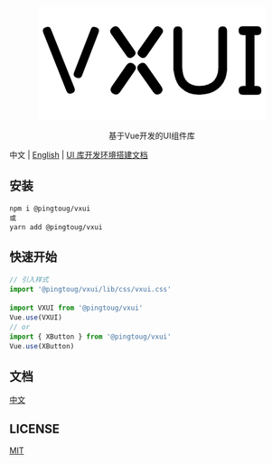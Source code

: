 <p align="center">
  <img src="./logo.png" />
</p>
<p align="center">
  基于Vue开发的UI组件库
</p>

中文 | [English](https://github.com/PingTouG/vxui/blob/master/README.md) | [UI 库开发环境搭建文档](https://github.com/PingTouG/vxui/blob/master/development-environment.md)

## 安装

```
npm i @pingtoug/vxui
或
yarn add @pingtoug/vxui
```

## 快速开始

```javascript
// 引入样式
import '@pingtoug/vxui/lib/css/vxui.css'

import VXUI from '@pingtoug/vxui'
Vue.use(VXUI)
// or
import { XButton } from '@pingtoug/vxui'
Vue.use(XButton)
```

## 文档

[中文](https://pingtoug.github.io/vxui)

## LICENSE

[MIT](https://github.com/PingTouG/vxui/blob/master/LICENSE.md)
